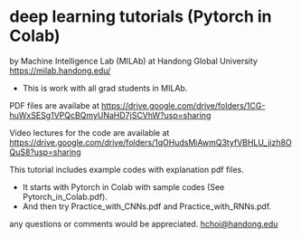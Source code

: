 # deep learning tutorials (Pytorch in Colab)
by Machine Intelligence Lab (MILAb) at Handong Global University
https://milab.handong.edu/ 
- This is work with all grad students in MILAb. 

PDF files are availabe at https://drive.google.com/drive/folders/1CG-huWxSESg1VPQcBQmyUNaHD7jSCVhW?usp=sharing

Video lectures for the code are available at https://drive.google.com/drive/folders/1qOHudsMiAwmQ3tyfVBHLU_jizh8OQuS8?usp=sharing

This tutorial includes example codes with explanation pdf files. 
- It starts with Pytorch in Colab with sample codes (See Pytorch_in_Colab.pdf). 
- And then try Practice_with_CNNs.pdf and Practice_with_RNNs.pdf. 

any questions or comments would be appreciated. hchoi@handong.edu 
